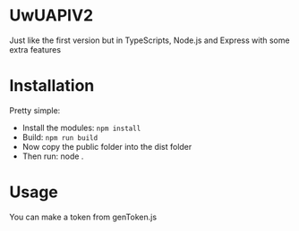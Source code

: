 # UwUAPIV2

Just like the first version but in TypeScripts, Node.js and Express with some extra features

# Installation
Pretty simple:
* Install the modules: `npm install`
* Build: `npm run build`
* Now copy the public folder into the dist folder
* Then run: node .

# Usage
You can make a token from genToken.js